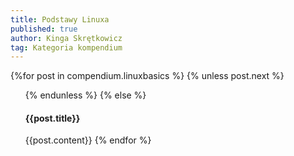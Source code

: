 ```yaml
---
title: Podstawy Linuxa
published: true
author: Kinga Skrętkowicz
tag: Kategoria kompendium
---
```


<section>
    {%for post in compendium.linuxbasics %}
      {% unless post.next %}
        <ul>
      {% endunless %}
      {% else %}
          <h4>{{post.title}}</h4>
          {{post.content}}
    {% endfor %}
    </ul>
</section>
